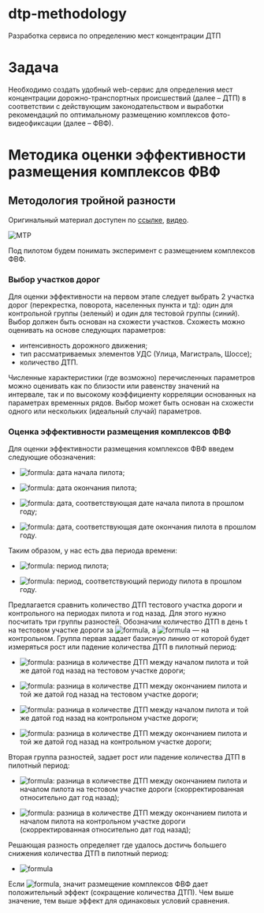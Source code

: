 # dtp-methodology
Разработка сервиса по определению мест концентрации ДТП

# Задача
Необходимо создать удобный web-сервис для определения мест концентрации дорожно-транспортных происшествий (далее – ДТП) в соответствии с действующим законодательством и выработки рекомендаций по оптимальному размещению комплексов фото- видеофиксации (далее – ФВФ).

# Методика оценки эффективности размещения комплексов ФВФ
## Методология тройной разности
Оригинальный материал доступен по [ссылке](https://habr.com/ru/company/ods/blog/416101/), [видео](https://www.youtube.com/watch?v=XWw4Wi6K0QU).

![МТР](https://habrastorage.org/webt/ba/td/_5/batd_5frmr2br4ewpfm18yitl-c.png)

Под пилотом будем понимать эксперимент с размещением комплексов ФВФ.

### Выбор участков дорог
Для оценки эффективности на первом этапе следует выбрать 2 участка дорог (перекрестка, поворота, населенных пункта и тд): один для контрольной группы (зеленый) и один для тестовой группы (синий).
Выбор должен быть основан на схожести участков. Схожесть можно оценивать на основе следующих параметров:
- интенсивность дорожного движения;
- тип рассматриваемых элементов УДС (Улица, Магистраль, Шоссе);
- количество ДТП.

Численные характеристики (где возможно) перечисленных параметров можно оценивать как по близости или равенству значений на интервале, так и по высокому коэффициенту корреляции основанных на параметрах временных рядов.
Выбор может быть основан на схожести одного или нескольких (идеальный случай) параметров.

### Оценка эффективности размещения комплексов ФВФ
Для оценки эффективности размещения комплексов ФВФ введем следующие обозначения:

- ![formula](https://render.githubusercontent.com/render/math?math=t_2): дата начала пилота;

- ![formula](https://render.githubusercontent.com/render/math?math=t_3): дата окончания пилота;

- ![formula](https://render.githubusercontent.com/render/math?math=t_0=t_2-oneyear): дата, соответствующая дате начала пилота в прошлом году;

- ![formula](https://render.githubusercontent.com/render/math?math=t_1=t_3-oneyear): дата, соответствующая дате окончания пилота в прошлом году.

Таким образом, у нас есть два периода времени:

- ![formula](https://render.githubusercontent.com/render/math?math=[t_2,t_3]): период пилота;

- ![formula](https://render.githubusercontent.com/render/math?math=[t_0,t_1]): период, соответствующий периоду пилота в прошлом году.

Предлагается сравнить количество ДТП тестового участка дороги и контрольного на периодах пилота и год назад. Для этого нужно посчитать три группы разностей. Обозначим количество ДТП в день t на тестовом участке дороги за ![formula](https://render.githubusercontent.com/render/math?math=x_t^T), а ![formula](https://render.githubusercontent.com/render/math?math=x_t^C) — на контрольном. Группа первая задает базисную линию от которой будет измеряться рост или падение количества ДТП в пилотный период:

- ![formula](https://render.githubusercontent.com/render/math?math=\delta^T_1=x^T_{t_2}-x^T_{t_0}): разница в количестве ДТП между началом пилота и той же датой год назад на тестовом участке дороги;

- ![formula](https://render.githubusercontent.com/render/math?math=\delta^T_2=x^T_{t_3}-x^T_{t_1}): разница в количестве ДТП между окончанием пилота и той же датой год назад на тестовом участке дороги;

- ![formula](https://render.githubusercontent.com/render/math?math=\delta^C_1=x^C_{t_2}-x^C_{t_0}): разница в количестве ДТП между началом пилота и той же датой год назад на контрольном участке дороги;

- ![formula](https://render.githubusercontent.com/render/math?math=\delta^C_2=x^C_{t_3}-x^C_{t_1}): разница в количестве ДТП между окончанием пилота и той же датой год назад на контрольном участке дороги;

Вторая группа разностей, задает рост или падение количества ДТП в пилотный период:

- ![formula](https://render.githubusercontent.com/render/math?math=\delta^T=\delta^T_2-\delta^T_1): разница в количестве ДТП между окончанием пилота и началом пилота на тестовом участке дороги (скорректированная относительно дат год назад);

- ![formula](https://render.githubusercontent.com/render/math?math=\delta^C=\delta^C_2-\delta^C_1): разница в количестве ДТП между окончанием пилота и началом пилота на контрольном участке дороги (скорректированная относительно дат год назад);

Решающая разность определяет где удалось достичь большего снижения количества ДТП в пилотный период:
- ![formula](https://render.githubusercontent.com/render/math?math=\delta=\delta^T-\delta^C)

Если ![formula](https://render.githubusercontent.com/render/math?math=\delta>0), значит размещение комплексов ФВФ дает положительный эффект (сокращение количества ДТП). Чем выше значение, тем выше эффект для одинаковых условий сравнения.
